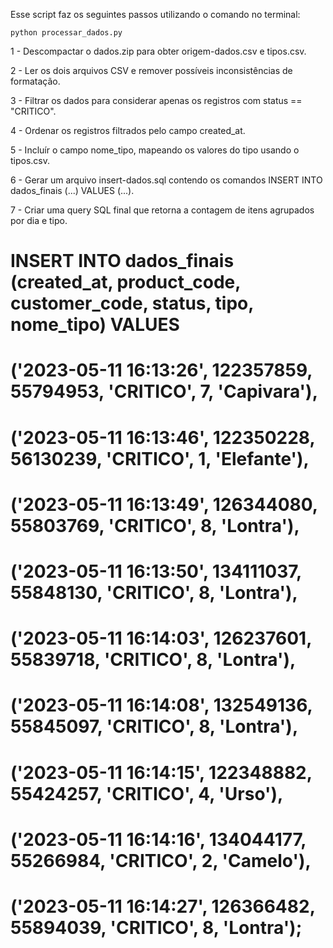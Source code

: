 Esse script faz os seguintes passos utilizando o comando no terminal:

    python processar_dados.py
  

1 - Descompactar o dados.zip para obter origem-dados.csv e tipos.csv.

2 - Ler os dois arquivos CSV e remover possíveis inconsistências de formatação.

3 - Filtrar os dados para considerar apenas os registros com status == "CRITICO".

4 - Ordenar os registros filtrados pelo campo created_at.

5 - Incluír o campo nome_tipo, mapeando os valores do tipo usando o tipos.csv.

6 - Gerar um arquivo insert-dados.sql contendo os comandos INSERT INTO dados_finais (...) VALUES (...).

7 - Criar uma query SQL final que retorna a contagem de itens agrupados por dia e tipo.





#     INSERT INTO dados_finais (created_at, product_code, customer_code, status, tipo, nome_tipo) VALUES
# ('2023-05-11 16:13:26', 122357859, 55794953, 'CRITICO', 7, 'Capivara'),
# ('2023-05-11 16:13:46', 122350228, 56130239, 'CRITICO', 1, 'Elefante'),
# ('2023-05-11 16:13:49', 126344080, 55803769, 'CRITICO', 8, 'Lontra'),
# ('2023-05-11 16:13:50', 134111037, 55848130, 'CRITICO', 8, 'Lontra'),
# ('2023-05-11 16:14:03', 126237601, 55839718, 'CRITICO', 8, 'Lontra'),
# ('2023-05-11 16:14:08', 132549136, 55845097, 'CRITICO', 8, 'Lontra'),
# ('2023-05-11 16:14:15', 122348882, 55424257, 'CRITICO', 4, 'Urso'),
# ('2023-05-11 16:14:16', 134044177, 55266984, 'CRITICO', 2, 'Camelo'),
# ('2023-05-11 16:14:27', 126366482, 55894039, 'CRITICO', 8, 'Lontra');